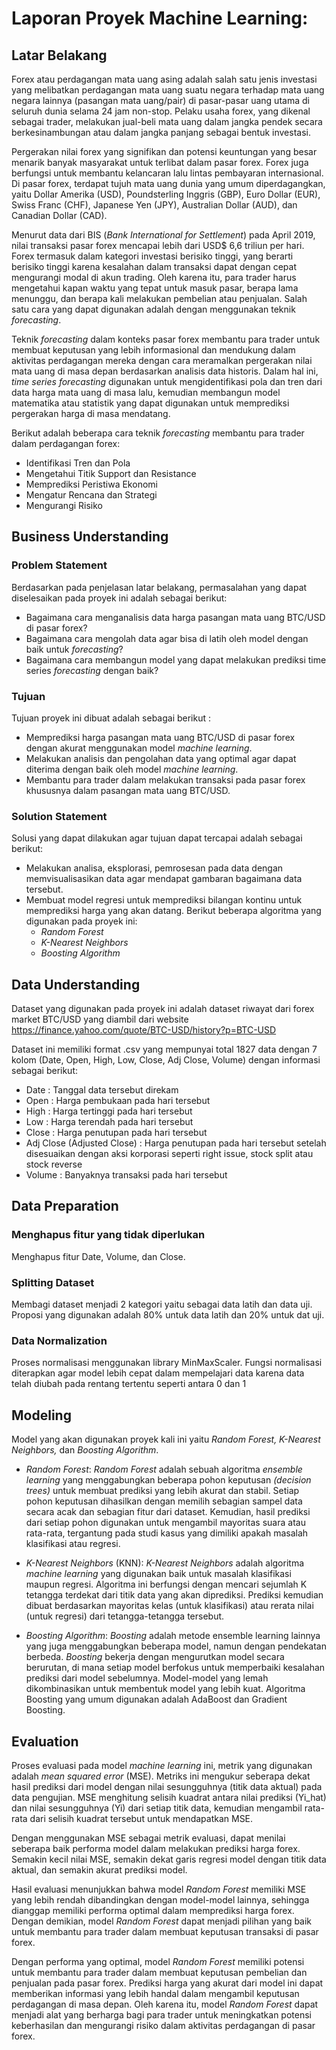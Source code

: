 # Laporan Proyek Machine Learning:

## Latar Belakang
Forex atau perdagangan mata uang asing adalah salah satu jenis investasi yang melibatkan perdagangan mata uang suatu negara terhadap mata uang negara lainnya (pasangan mata uang/pair) di pasar-pasar uang utama di seluruh dunia selama 24 jam non-stop. Pelaku usaha forex, yang dikenal sebagai trader, melakukan jual-beli mata uang dalam jangka pendek secara berkesinambungan atau dalam jangka panjang sebagai bentuk investasi.

Pergerakan nilai forex yang signifikan dan potensi keuntungan yang besar menarik banyak masyarakat untuk terlibat dalam pasar forex. Forex juga berfungsi untuk membantu kelancaran lalu lintas pembayaran internasional. Di pasar forex, terdapat tujuh mata uang dunia yang umum diperdagangkan, yaitu Dollar Amerika (USD), Poundsterling Inggris (GBP), Euro Dollar (EUR), Swiss Franc (CHF), Japanese Yen (JPY), Australian Dollar (AUD), dan Canadian Dollar (CAD).

Menurut data dari BIS (*Bank International for Settlement*) pada April 2019, nilai transaksi pasar forex mencapai lebih dari USD$ 6,6 triliun per hari. Forex termasuk dalam kategori investasi berisiko tinggi, yang berarti berisiko tinggi karena kesalahan dalam transaksi dapat dengan cepat mengurangi modal di akun trading. Oleh karena itu, para trader harus mengetahui kapan waktu yang tepat untuk masuk pasar, berapa lama menunggu, dan berapa kali melakukan pembelian atau penjualan. Salah satu cara yang dapat digunakan adalah dengan menggunakan teknik *forecasting*.

Teknik *forecasting* dalam konteks pasar forex membantu para trader untuk membuat keputusan yang lebih informasional dan mendukung dalam aktivitas perdagangan mereka dengan cara meramalkan pergerakan nilai mata uang di masa depan berdasarkan analisis data historis. Dalam hal ini, *time series forecasting* digunakan untuk mengidentifikasi pola dan tren dari data harga mata uang di masa lalu, kemudian membangun model matematika atau statistik yang dapat digunakan untuk memprediksi pergerakan harga di masa mendatang.

Berikut adalah beberapa cara teknik *forecasting* membantu para trader dalam perdagangan forex:

* Identifikasi Tren dan Pola
* Mengetahui Titik Support dan Resistance
* Memprediksi Peristiwa Ekonomi
* Mengatur Rencana dan Strategi
* Mengurangi Risiko

## Business Understanding
### Problem Statement
Berdasarkan pada penjelasan latar belakang, permasalahan yang dapat diselesaikan pada proyek ini adalah sebagai berikut:

* Bagaimana cara menganalisis data harga pasangan mata uang BTC/USD di pasar forex?
* Bagaimana cara mengolah data agar bisa di latih oleh model dengan baik untuk *forecasting*?
* Bagaimana cara membangun model yang dapat melakukan prediksi time series *forecasting* dengan baik?

### Tujuan
Tujuan proyek ini dibuat adalah sebagai berikut :

* Memprediksi harga pasangan mata uang BTC/USD di pasar forex dengan akurat menggunakan model *machine learning*.
* Melakukan analisis dan pengolahan data yang optimal agar dapat diterima dengan baik oleh model *machine learning*.
* Membantu para trader dalam melakukan transaksi pada pasar forex khususnya dalam pasangan mata uang BTC/USD.

### Solution Statement
Solusi yang dapat dilakukan agar tujuan dapat tercapai adalah sebagai berikut:

* Melakukan analisa, eksplorasi, pemrosesan pada data dengan memvisualisasikan data agar mendapat gambaran bagaimana data tersebut.
* Membuat model regresi untuk memprediksi bilangan kontinu untuk memprediksi harga yang akan datang. Berikut beberapa algoritma yang digunakan pada proyek ini:
  * *Random Forest*
  * *K-Nearest Neighbors*
  * *Boosting Algorithm*
  
## Data Understanding
Dataset yang digunakan pada proyek ini adalah dataset riwayat dari forex market BTC/USD yang diambil dari website  https://finance.yahoo.com/quote/BTC-USD/history?p=BTC-USD

Dataset ini memiliki format .csv yang mempunyai total 1827 data dengan 7 kolom (Date, Open, High, Low, Close, Adj Close, Volume) dengan informasi sebagai berikut:

* Date : Tanggal data tersebut direkam
* Open : Harga pembukaan pada hari tersebut
* High : Harga tertinggi pada hari tersebut
* Low : Harga terendah pada hari tersebut
* Close : Harga penutupan pada hari tersebut
* Adj Close (Adjusted Close) : Harga penutupan pada hari tersebut setelah disesuaikan dengan aksi korporasi seperti right issue, stock split atau stock reverse
* Volume : Banyaknya transaksi pada hari tersebut

## Data Preparation
### Menghapus fitur yang tidak diperlukan
Menghapus fitur Date, Volume, dan Close. 

### Splitting Dataset
Membagi dataset menjadi 2 kategori yaitu sebagai data latih dan data uji. Proposi yang digunakan adalah 80% untuk data latih dan 20% untuk dat uji.

### Data Normalization
Proses normalisasi menggunakan library MinMaxScaler. Fungsi normalisasi diterapkan agar model lebih cepat dalam mempelajari data karena data telah diubah pada rentang tertentu seperti antara 0 dan 1

## Modeling
Model yang akan digunakan proyek kali ini yaitu *Random Forest, K-Nearest Neighbors,* dan *Boosting Algorithm*.

* *Random Forest*:
*Random Forest* adalah sebuah algoritma *ensemble learning* yang menggabungkan beberapa pohon keputusan *(decision trees)* untuk membuat prediksi yang lebih akurat dan stabil. Setiap pohon keputusan dihasilkan dengan memilih sebagian sampel data secara acak dan sebagian fitur dari dataset. Kemudian, hasil prediksi dari setiap pohon digunakan untuk mengambil mayoritas suara atau rata-rata, tergantung pada studi kasus yang dimiliki apakah masalah klasifikasi atau regresi.

* *K-Nearest Neighbors* (KNN):
*K-Nearest Neighbors* adalah algoritma *machine learning* yang digunakan baik untuk masalah klasifikasi maupun regresi. Algoritma ini berfungsi dengan mencari sejumlah K tetangga terdekat dari titik data yang akan diprediksi. Prediksi kemudian dibuat berdasarkan mayoritas kelas (untuk klasifikasi) atau rerata nilai (untuk regresi) dari tetangga-tetangga tersebut.

* *Boosting Algorithm*:
*Boosting* adalah metode ensemble learning lainnya yang juga menggabungkan beberapa model, namun dengan pendekatan berbeda. *Boosting* bekerja dengan mengurutkan model secara berurutan, di mana setiap model berfokus untuk memperbaiki kesalahan prediksi dari model sebelumnya. Model-model yang lemah dikombinasikan untuk membentuk model yang lebih kuat. Algoritma Boosting yang umum digunakan adalah AdaBoost dan Gradient Boosting.

## Evaluation
Proses evaluasi pada model *machine learning* ini, metrik yang digunakan adalah *mean squared error* (MSE). Metriks ini mengukur seberapa dekat hasil prediksi dari model dengan nilai sesungguhnya (titik data aktual) pada data pengujian. MSE menghitung selisih kuadrat antara nilai prediksi (Yi_hat) dan nilai sesungguhnya (Yi) dari setiap titik data, kemudian mengambil rata-rata dari selisih kuadrat tersebut untuk mendapatkan MSE.

Dengan menggunakan MSE sebagai metrik evaluasi, dapat menilai seberapa baik performa model dalam melakukan prediksi harga forex. Semakin kecil nilai MSE, semakin dekat garis regresi model dengan titik data aktual, dan semakin akurat prediksi model.

Hasil evaluasi menunjukkan bahwa model *Random Forest* memiliki MSE yang lebih rendah dibandingkan dengan model-model lainnya, sehingga dianggap memiliki performa optimal dalam memprediksi harga forex. Dengan demikian, model *Random Forest* dapat menjadi pilihan yang baik untuk membantu para trader dalam membuat keputusan transaksi di pasar forex.

Dengan performa yang optimal, model *Random Forest* memiliki potensi untuk membantu para trader dalam membuat keputusan pembelian dan penjualan pada pasar forex. Prediksi harga yang akurat dari model ini dapat memberikan informasi yang lebih handal dalam mengambil keputusan perdagangan di masa depan. Oleh karena itu, model *Random Forest* dapat menjadi alat yang berharga bagi para trader untuk meningkatkan potensi keberhasilan dan mengurangi risiko dalam aktivitas perdagangan di pasar forex.
